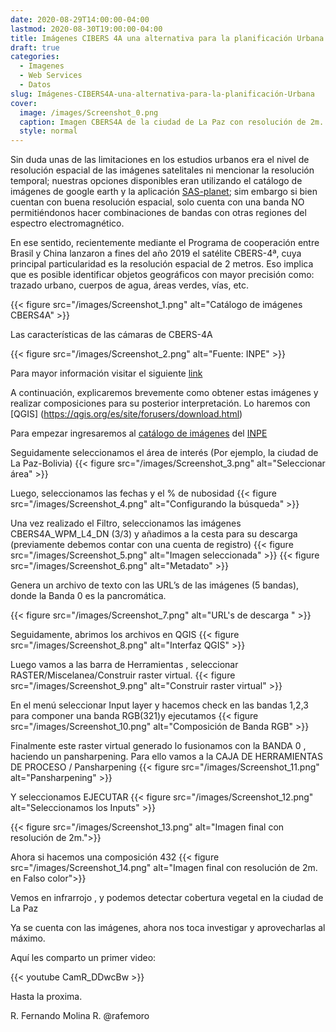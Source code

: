 ```yaml
---
date: 2020-08-29T14:00:00-04:00
lastmod: 2020-08-30T19:00:00-04:00
title: Imágenes CIBERS 4A una alternativa para la planificación Urbana
draft: true
categories:
  - Imagenes
  - Web Services
  - Datos
slug: Imágenes-CIBERS4A-una-alternativa-para-la-planificación-Urbana 
cover:
  image: /images/Screenshot_0.png
  caption: Imagen CBERS4A de la ciudad de La Paz con resolución de 2m.
  style: normal
---
```


Sin duda unas de las limitaciones en los estudios urbanos era el nivel de resolución espacial de las imágenes satelitales ni mencionar la resolución temporal; nuestras opciones disponibles eran utilizando el catálogo de imágenes de google earth y la aplicación  [SAS-planet](http://www.sasgis.org/); sim embargo si bien cuentan con buena resolución espacial, solo cuenta con una banda NO permitiéndonos hacer combinaciones de bandas con otras regiones del espectro electromagnético.

En ese sentido, recientemente mediante el Programa de cooperación entre Brasil y China lanzaron a fines del año 2019 el satélite CBERS-4ª, cuya principal particularidad es la resolución espacial de 2 metros. Eso implica que es posible identificar objetos geográficos con mayor precisión como: trazado urbano, cuerpos de agua, áreas verdes, vías, etc.

{{< figure src="/images/Screenshot_1.png" alt="Catálogo de imágenes CBERS4A" >}}

Las características de las cámaras de CBERS-4A 

{{< figure src="/images/Screenshot_2.png" alt="Fuente: INPE" >}}

Para mayor información visitar el siguiente [link](http://www.cbers.inpe.br/sobre/cameras/cbers04a.php) 

A continuación, explicaremos brevemente como obtener estas imágenes y realizar composiciones para su posterior interpretación. Lo haremos con [QGIS]  (https://qgis.org/es/site/forusers/download.html) 

Para empezar ingresaremos al [catálogo de imágenes](http://www2.dgi.inpe.br/catalogo/explore) del [INPE](http://www.inpe.br/)

Seguidamente seleccionamos el área de interés (Por ejemplo, la ciudad de La Paz-Bolivia)
{{< figure src="/images/Screenshot_3.png" alt="Seleccionar área" >}}

Luego, seleccionamos las fechas y el % de nubosidad
{{< figure src="/images/Screenshot_4.png" alt="Configurando la búsqueda" >}}

Una vez realizado el Filtro, seleccionamos las imágenes CBERS4A_WPM_L4_DN (3/3) y añadimos a la cesta para su descarga (previamente debemos contar con una cuenta de registro)
{{< figure src="/images/Screenshot_5.png" alt="Imagen seleccionada" >}}
{{< figure src="/images/Screenshot_6.png" alt="Metadato" >}}

Genera un archivo de texto con las URL’s de las imágenes (5 bandas), donde la Banda 0 es la pancromática.

{{< figure src="/images/Screenshot_7.png" alt="URL's de descarga " >}}

Seguidamente, abrimos los archivos en QGIS
{{< figure src="/images/Screenshot_8.png" alt="Interfaz QGIS" >}}

Luego vamos a las barra de Herramientas , seleccionar RASTER/Miscelanea/Construir raster virtual.
{{< figure src="/images/Screenshot_9.png" alt="Construir raster virtual" >}}

En el menú seleccionar Input layer y hacemos check en las bandas 1,2,3 para componer una banda RGB(321)y ejecutamos
{{< figure src="/images/Screenshot_10.png" alt="Composición de Banda RGB" >}}

Finalmente este raster virtual generado lo fusionamos con la BANDA 0 , haciendo un pansharpening. Para ello vamos a la CAJA DE HERRAMIENTAS DE PROCESO / Pansharpening
{{< figure src="/images/Screenshot_11.png" alt="Pansharpening" >}}

Y seleccionamos EJECUTAR
{{< figure src="/images/Screenshot_12.png" alt="Seleccionamos los Inputs" >}}

{{< figure src="/images/Screenshot_13.png" alt="Imagen final con resolución de 2m.">}}

Ahora si hacemos una composición 432
{{< figure src="/images/Screenshot_14.png" alt="Imagen final con resolución de 2m. en Falso color">}}

Vemos en infrarrojo , y podemos detectar cobertura vegetal en la ciudad de La Paz

Ya se cuenta con las  imágenes, ahora nos toca investigar y aprovecharlas al máximo. 


Aquí les comparto un primer video:

{{< youtube CamR_DDwcBw >}}



Hasta la proxima.


R. Fernando Molina R.
@rafemoro
